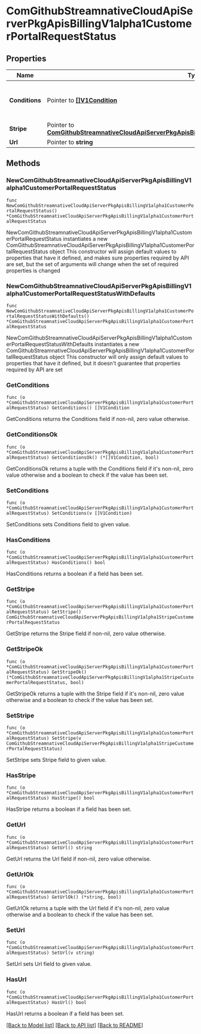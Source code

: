 # ComGithubStreamnativeCloudApiServerPkgApisBillingV1alpha1CustomerPortalRequestStatus

## Properties

Name | Type | Description | Notes
------------ | ------------- | ------------- | -------------
**Conditions** | Pointer to [**[]V1Condition**](V1Condition.md) | Conditions is an array of current observed conditions. | [optional] 
**Stripe** | Pointer to [**ComGithubStreamnativeCloudApiServerPkgApisBillingV1alpha1StripeCustomerPortalRequestStatus**](ComGithubStreamnativeCloudApiServerPkgApisBillingV1alpha1StripeCustomerPortalRequestStatus.md) |  | [optional] 
**Url** | Pointer to **string** |  | [optional] 

## Methods

### NewComGithubStreamnativeCloudApiServerPkgApisBillingV1alpha1CustomerPortalRequestStatus

`func NewComGithubStreamnativeCloudApiServerPkgApisBillingV1alpha1CustomerPortalRequestStatus() *ComGithubStreamnativeCloudApiServerPkgApisBillingV1alpha1CustomerPortalRequestStatus`

NewComGithubStreamnativeCloudApiServerPkgApisBillingV1alpha1CustomerPortalRequestStatus instantiates a new ComGithubStreamnativeCloudApiServerPkgApisBillingV1alpha1CustomerPortalRequestStatus object
This constructor will assign default values to properties that have it defined,
and makes sure properties required by API are set, but the set of arguments
will change when the set of required properties is changed

### NewComGithubStreamnativeCloudApiServerPkgApisBillingV1alpha1CustomerPortalRequestStatusWithDefaults

`func NewComGithubStreamnativeCloudApiServerPkgApisBillingV1alpha1CustomerPortalRequestStatusWithDefaults() *ComGithubStreamnativeCloudApiServerPkgApisBillingV1alpha1CustomerPortalRequestStatus`

NewComGithubStreamnativeCloudApiServerPkgApisBillingV1alpha1CustomerPortalRequestStatusWithDefaults instantiates a new ComGithubStreamnativeCloudApiServerPkgApisBillingV1alpha1CustomerPortalRequestStatus object
This constructor will only assign default values to properties that have it defined,
but it doesn't guarantee that properties required by API are set

### GetConditions

`func (o *ComGithubStreamnativeCloudApiServerPkgApisBillingV1alpha1CustomerPortalRequestStatus) GetConditions() []V1Condition`

GetConditions returns the Conditions field if non-nil, zero value otherwise.

### GetConditionsOk

`func (o *ComGithubStreamnativeCloudApiServerPkgApisBillingV1alpha1CustomerPortalRequestStatus) GetConditionsOk() (*[]V1Condition, bool)`

GetConditionsOk returns a tuple with the Conditions field if it's non-nil, zero value otherwise
and a boolean to check if the value has been set.

### SetConditions

`func (o *ComGithubStreamnativeCloudApiServerPkgApisBillingV1alpha1CustomerPortalRequestStatus) SetConditions(v []V1Condition)`

SetConditions sets Conditions field to given value.

### HasConditions

`func (o *ComGithubStreamnativeCloudApiServerPkgApisBillingV1alpha1CustomerPortalRequestStatus) HasConditions() bool`

HasConditions returns a boolean if a field has been set.

### GetStripe

`func (o *ComGithubStreamnativeCloudApiServerPkgApisBillingV1alpha1CustomerPortalRequestStatus) GetStripe() ComGithubStreamnativeCloudApiServerPkgApisBillingV1alpha1StripeCustomerPortalRequestStatus`

GetStripe returns the Stripe field if non-nil, zero value otherwise.

### GetStripeOk

`func (o *ComGithubStreamnativeCloudApiServerPkgApisBillingV1alpha1CustomerPortalRequestStatus) GetStripeOk() (*ComGithubStreamnativeCloudApiServerPkgApisBillingV1alpha1StripeCustomerPortalRequestStatus, bool)`

GetStripeOk returns a tuple with the Stripe field if it's non-nil, zero value otherwise
and a boolean to check if the value has been set.

### SetStripe

`func (o *ComGithubStreamnativeCloudApiServerPkgApisBillingV1alpha1CustomerPortalRequestStatus) SetStripe(v ComGithubStreamnativeCloudApiServerPkgApisBillingV1alpha1StripeCustomerPortalRequestStatus)`

SetStripe sets Stripe field to given value.

### HasStripe

`func (o *ComGithubStreamnativeCloudApiServerPkgApisBillingV1alpha1CustomerPortalRequestStatus) HasStripe() bool`

HasStripe returns a boolean if a field has been set.

### GetUrl

`func (o *ComGithubStreamnativeCloudApiServerPkgApisBillingV1alpha1CustomerPortalRequestStatus) GetUrl() string`

GetUrl returns the Url field if non-nil, zero value otherwise.

### GetUrlOk

`func (o *ComGithubStreamnativeCloudApiServerPkgApisBillingV1alpha1CustomerPortalRequestStatus) GetUrlOk() (*string, bool)`

GetUrlOk returns a tuple with the Url field if it's non-nil, zero value otherwise
and a boolean to check if the value has been set.

### SetUrl

`func (o *ComGithubStreamnativeCloudApiServerPkgApisBillingV1alpha1CustomerPortalRequestStatus) SetUrl(v string)`

SetUrl sets Url field to given value.

### HasUrl

`func (o *ComGithubStreamnativeCloudApiServerPkgApisBillingV1alpha1CustomerPortalRequestStatus) HasUrl() bool`

HasUrl returns a boolean if a field has been set.


[[Back to Model list]](../README.md#documentation-for-models) [[Back to API list]](../README.md#documentation-for-api-endpoints) [[Back to README]](../README.md)



